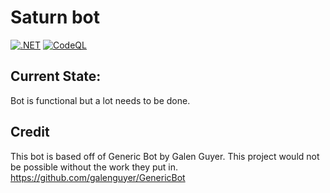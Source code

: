 # Saturn bot
[![.NET](https://github.com/emillly-b/SaturnBot/actions/workflows/dotnet.yml/badge.svg)](https://github.com/emillly-b/SaturnBot/actions/workflows/dotnet.yml) [![CodeQL](https://github.com/emillly-b/SaturnBot/actions/workflows/codeql-analysis.yml/badge.svg)](https://github.com/emillly-b/SaturnBot/actions/workflows/codeql-analysis.yml)

## Current State:
Bot is functional but a lot needs to be done.

## Credit
 This bot is based off of Generic Bot by Galen Guyer. This project would not be possible without the work they put in. https://github.com/galenguyer/GenericBot
